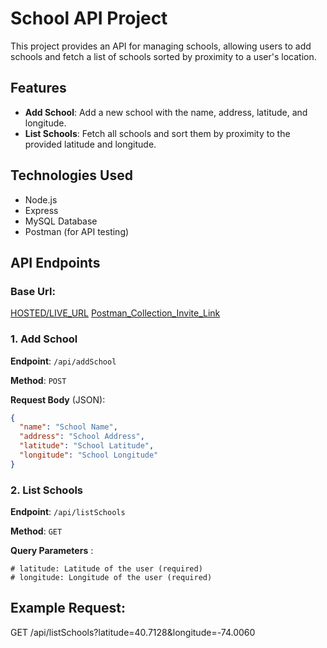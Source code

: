 # School API Project

This project provides an API for managing schools, allowing users to add schools and fetch a list of schools sorted by proximity to a user's location.

## Features

- **Add School**: Add a new school with the name, address, latitude, and longitude.
- **List Schools**: Fetch all schools and sort them by proximity to the provided latitude and longitude.

## Technologies Used

- Node.js
- Express
- MySQL Database
- Postman (for API testing)

## API Endpoints

### Base Url:

[HOSTED/LIVE_URL](https://educase-task-4oy1.onrender.com)
[Postman_Collection_Invite_Link](https://app.getpostman.com/join-team?invite_code=68484e5a75ec1642dbca495a7dbeb2a0e6954ab2cfa0727e9fc800e1192c9a2d)

### 1. **Add School**

**Endpoint**: `/api/addSchool`

**Method**: `POST`

**Request Body** (JSON):

```json
{
  "name": "School Name",
  "address": "School Address",
  "latitude": "School Latitude",
  "longitude": "School Longitude"
}
```

### 2. **List Schools**

**Endpoint**: `/api/listSchools`

**Method**: `GET`

**Query Parameters** :

```
# latitude: Latitude of the user (required)
# longitude: Longitude of the user (required)
```

## Example Request:

GET /api/listSchools?latitude=40.7128&longitude=-74.0060
